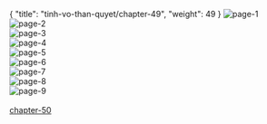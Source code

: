 { "title": "tinh-vo-than-quyet/chapter-49", "weight": 49 }
<img src="tinh-vo-than-quyet_0049_01-cf76a57f537e7e8d93765f8ef458cb9d.webp" alt="page-1" origin="http://1.bp.blogspot.com/-lkyd3zKY7vE/WPWMrBdfMXI/AAAAAAAAC-M/gEodaradtlQe8Jlud9jzvMV3TSIzpCotQCLcB/s0/1.jpg?imgmax=0"><br/>
<img src="tinh-vo-than-quyet_0049_02-06483d118430cfc53e8ab4251aa5cad9.webp" alt="page-2" origin="http://1.bp.blogspot.com/-nnf9ecmcqac/WPWMpgTq2zI/AAAAAAAAC-I/Ye1psROEHr8YSD8MDTnh38PobKtW95HqQCLcB/s0/2.jpg?imgmax=0"><br/>
<img src="tinh-vo-than-quyet_0049_03-5b9fa0f35e8c91ac848daecb0aef868c.webp" alt="page-3" origin="http://1.bp.blogspot.com/-q1UecMAc7Do/WPWMt5B92dI/AAAAAAAAC-Q/yjB6ANeGK8cCays850-sUioyjYuT2O1JgCLcB/s0/3.jpg?imgmax=0"><br/>
<img src="tinh-vo-than-quyet_0049_04-0706870c9948d1588a7427b5650f6cdd.webp" alt="page-4" origin="http://1.bp.blogspot.com/-ZX4uNn-HWgM/WPWMwOBTvoI/AAAAAAAAC-U/3gbnFIvTfpQmrGEjwjgb9bpyAArW9kgrQCLcB/s0/4.jpg?imgmax=0"><br/>
<img src="tinh-vo-than-quyet_0049_05-0fd5203faba69c70c4bc8ff73ecb5196.webp" alt="page-5" origin="http://1.bp.blogspot.com/-whbdgpg4b_c/WPWMxTKS1aI/AAAAAAAAC-Y/VjyhtP3DlW4ms7JkxWubQNXEB1SACLwkwCLcB/s0/5.jpg?imgmax=0"><br/>
<img src="tinh-vo-than-quyet_0049_06-acfd99adf04e1099d03045e6a4661025.webp" alt="page-6" origin="http://1.bp.blogspot.com/-lumm9PW3_Fc/WPWMyeu-_7I/AAAAAAAAC-c/SWwvR9TT4SgDAnl2f7XWN2oyuy1pQO-tgCLcB/s0/6.jpg?imgmax=0"><br/>
<img src="tinh-vo-than-quyet_0049_07-ed72348d9e981a4ab44a9cd45b8c4d80.webp" alt="page-7" origin="http://1.bp.blogspot.com/-mTxvj6iA13Q/WPWM1r4O4yI/AAAAAAAAC-g/IxB9perqwhw_Zxyd5SbWP4bsTG0u5TFAQCLcB/s0/7.jpg?imgmax=0"><br/>
<img src="tinh-vo-than-quyet_0049_08-5996639b9d3b34c171d442a937925747.webp" alt="page-8" origin="http://1.bp.blogspot.com/-hptATd_9n0s/WPWM14PzitI/AAAAAAAAC-k/XSJzGfHpW2Eg7aBLK-ennSKSaWcOErhugCLcB/s0/8.jpg?imgmax=0"><br/>
<img src="tinh-vo-than-quyet_0049_09-4979bed396e83f16110ae60a466b54c7.webp" alt="page-9" origin="http://1.bp.blogspot.com/-1HmjaqqS5b4/WPWM2I05JMI/AAAAAAAAC-o/YQPdNi7cHF8CwT_RMkwK-x9A3OWn8M9AACLcB/s0/9.jpg?imgmax=0"><br/>
<br/><a class="nextchap" href="/tinh-vo-than-quyet/chapter-50">chapter-50</a>

